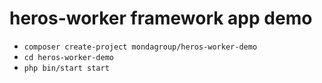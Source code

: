# heros-worker framework app demo

- `composer create-project mondagroup/heros-worker-demo`
- `cd heros-worker-demo`
- `php bin/start start`
